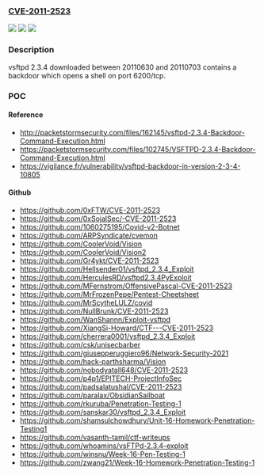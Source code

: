 ### [CVE-2011-2523](https://cve.mitre.org/cgi-bin/cvename.cgi?name=CVE-2011-2523)
![](https://img.shields.io/static/v1?label=Product&message=vsftpd&color=blue)
![](https://img.shields.io/static/v1?label=Version&message=%3D%202.3.4%20downloaded%20between%2020110630%20and%2020110703%20&color=brighgreen)
![](https://img.shields.io/static/v1?label=Vulnerability&message=UNKNOWN_TYPE&color=brighgreen)

### Description

vsftpd 2.3.4 downloaded between 20110630 and 20110703 contains a backdoor which opens a shell on port 6200/tcp.

### POC

#### Reference
- http://packetstormsecurity.com/files/162145/vsftpd-2.3.4-Backdoor-Command-Execution.html
- https://packetstormsecurity.com/files/102745/VSFTPD-2.3.4-Backdoor-Command-Execution.html
- https://vigilance.fr/vulnerability/vsftpd-backdoor-in-version-2-3-4-10805

#### Github
- https://github.com/0xFTW/CVE-2011-2523
- https://github.com/0xSojalSec/-CVE-2011-2523
- https://github.com/1060275195/Covid-v2-Botnet
- https://github.com/ARPSyndicate/cvemon
- https://github.com/CoolerVoid/Vision
- https://github.com/CoolerVoid/Vision2
- https://github.com/Gr4ykt/CVE-2011-2523
- https://github.com/Hellsender01/vsftpd_2.3.4_Exploit
- https://github.com/HerculesRD/vsftpd2.3.4PyExploit
- https://github.com/MFernstrom/OffensivePascal-CVE-2011-2523
- https://github.com/MrFrozenPepe/Pentest-Cheetsheet
- https://github.com/MrScytheLULZ/covid
- https://github.com/NullBrunk/CVE-2011-2523
- https://github.com/WanShannn/Exploit-vsftpd
- https://github.com/XiangSi-Howard/CTF---CVE-2011-2523
- https://github.com/cherrera0001/vsftpd_2.3.4_Exploit
- https://github.com/csk/unisecbarber
- https://github.com/giusepperuggiero96/Network-Security-2021
- https://github.com/hack-parthsharma/Vision
- https://github.com/nobodyatall648/CVE-2011-2523
- https://github.com/p4p1/EPITECH-ProjectInfoSec
- https://github.com/padsalatushal/CVE-2011-2523
- https://github.com/paralax/ObsidianSailboat
- https://github.com/rkuruba/Penetration-Testing-1
- https://github.com/sanskar30/vsftpd_2.3.4_Exploit
- https://github.com/shamsulchowdhury/Unit-16-Homework-Penetration-Testing1
- https://github.com/vasanth-tamil/ctf-writeups
- https://github.com/whoamins/vsFTPd-2.3.4-exploit
- https://github.com/winsnu/Week-16-Pen-Testing-1
- https://github.com/zwang21/Week-16-Homework-Penetration-Testing-1

